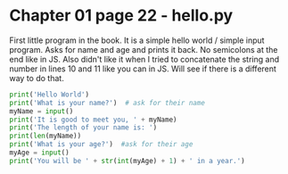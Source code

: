 # Chapter 01 page 22 - hello.py

First little program in the book.  It is a simple hello world / simple input program.  Asks for name and age and prints it back.  No semicolons at the end like in JS.  Also didn't like it when I tried to concatenate the string and number in lines 10 and 11 like you can in JS.  Will see if there is a different way to do that.

```python
print('Hello World')
print('What is your name?')  # ask for their name
myName = input()
print('It is good to meet you, ' + myName)
print('The length of your name is: ')
print(len(myName))
print('What is your age?')  #ask for their age
myAge = input()
print('You will be ' + str(int(myAge) + 1) + ' in a year.')
```
